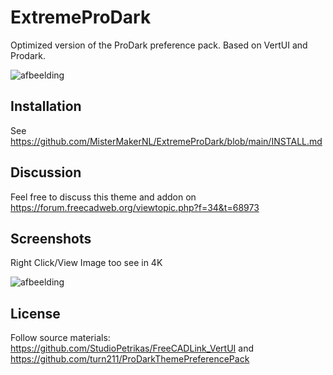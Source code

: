 # ExtremeProDark
Optimized version of the ProDark preference pack. Based on VertUI and Prodark.

![afbeelding](https://user-images.githubusercontent.com/29804962/179058807-adf84a5a-39fd-48d9-919e-1c6b32eb4399.png)


## Installation
See https://github.com/MisterMakerNL/ExtremeProDark/blob/main/INSTALL.md

</details>

## Discussion

Feel free to discuss this theme and addon on https://forum.freecadweb.org/viewtopic.php?f=34&t=68973

## Screenshots

Right Click/View Image too see in 4K

![afbeelding](https://user-images.githubusercontent.com/29804962/179059215-008b02d1-a49a-4e11-8302-06c7b4e1c3cf.png)

## License

Follow source materials:
https://github.com/StudioPetrikas/FreeCADLink_VertUI and https://github.com/turn211/ProDarkThemePreferencePack
